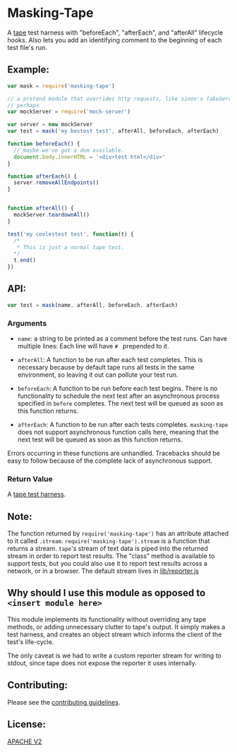 # Masking-Tape

A [tape](https://npmjs.com/package/tape) test harness with "beforeEach",
"afterEach", and "afterAll" lifecycle hooks. Also lets you add an identifying
comment to the beginning of each test file's run.

## Example:

```javascript
var mask = require('masking-tape')

// a pretend module that overrides http requests, like sinon's fakeServer,
// perhaps
var mockServer = require('mock-server') 

var server = new mockServer
var test = mask('my bestest test', afterAll, beforeEach, afterEach)

function beforeEach() {
  // maybe we've got a dom available.
  document.body.innerHTML = '<div>test html</div>'
}

function afterEach() {
  server.removeAllEndpoints()
}


function afterAll() {
  mockServer.teardownAll()
}

test('my coolestest test', function(t) {
  /* 
   * This is just a normal tape test.
  */
  t.end()
})
```

## API:

```javascript
var test = mask(name, afterAll, beforeEach, afterEach)
```

### Arguments

- `name`: a string to be printed as a comment before the test runs. Can have
  multiple lines: Each line will have `# ` prepended to it.

- `afterAll`: A function to be run after each test completes. This is necessary
  because by default tape runs all tests in the same environment, so leaving it
  out can pollute your test run.

- `beforeEach`: A function to be run before each test begins. There is no
  functionality to schedule the next test after an asynchronous process
  specified in `before` completes. The next test will be queued as
  soon as this function returns.

- `afterEach`: A function to be run after each tests completes. `masking-tape` does
  not support asynchronous function calls here, meaning that the next test will
  be queued as soon as this function returns.

Errors occurring in these functions are unhandled. Tracebacks should be easy to
follow because of the complete lack of asynchronous support.

### Return Value

A [tape test harness](https://github.com/substack/tape#var-htest--testcreateharness).

## Note:

The function returned by `require('masking-tape')` has an attribute attached to
it called `.stream`.  `require('masking-tape').stream` is a function that
returns a stream. `tape`'s stream of text data is piped into the returned 
stream in order to report test results. The "class" method is available to
support tests, but you could also use it to report test results across a
network, or in a browser. The default stream lives in
[lib/reporter.js](./lib/reporter.js)

## Why should I use this module as opposed to `<insert module here>`

This module implements its functionality without overriding any tape methods,
or adding unnecessary clutter to tape's output. It simply makes a test harness,
and creates an object stream which informs the client of the test's life-cycle. 

The only caveat is we had to write a custom reporter stream for writing to
stdout, since tape does not expose the reporter it uses internally.

## Contributing:

Please see the [contributing guidelines](./CONTRIBUTING.md).

## License:

[APACHE V2](./LICENSE)
